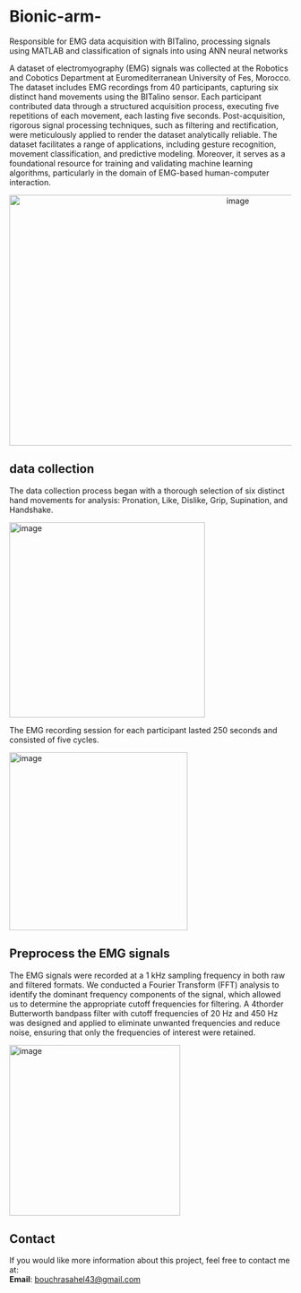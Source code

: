 # Bionic-arm-
Responsible for EMG data acquisition with BITalino, processing signals using MATLAB and classification of signals into using ANN neural networks


A dataset of electromyography (EMG) signals was collected at the Robotics and Cobotics Department at Euromediterranean University of Fes, Morocco. The dataset includes EMG recordings from 40 participants, capturing six distinct hand movements using the BITalino sensor. Each participant contributed data through a structured acquisition process, executing five repetitions of each movement, each lasting five seconds. Post-acquisition, rigorous signal processing techniques, such as filtering and rectification, were meticulously applied to render the dataset analytically reliable. The dataset facilitates a range of applications, including gesture recognition, movement classification, and predictive modeling. Moreover, it serves as a foundational resource for training and validating machine learning algorithms, particularly in the domain of EMG-based human-computer interaction.

<p align="center">
<img width="800" height="448" alt="image" src="https://github.com/user-attachments/assets/573eb220-6f7c-4b62-832d-c648e043348f" />
</p>

## data collection

The data collection process began with a thorough selection of six distinct hand movements for analysis: Pronation, Like, Dislike, Grip, Supination, and Handshake.


<img width="349" alt="image" src="https://github.com/user-attachments/assets/10c432c5-9bcc-453f-ab5b-05e8975015b6">


The EMG recording session for each participant lasted 250 seconds and consisted of five cycles. 


<img width="318" alt="image" src="https://github.com/user-attachments/assets/aed95cd3-a928-4dc8-b2a5-4069f62d984a">

## Preprocess the EMG signals

The EMG signals were recorded at a 1 kHz sampling frequency in both raw and filtered formats. We conducted a Fourier Transform (FFT) analysis to identify the dominant frequency components of the signal, which allowed us to determine the appropriate cutoff frequencies for filtering. A 4thorder Butterworth bandpass filter with cutoff frequencies of 20 Hz and 450 Hz was designed and applied to eliminate unwanted frequencies and reduce noise, ensuring that only the frequencies of interest were retained.

<img width="305" alt="image" src="https://github.com/user-attachments/assets/1df18d11-fcbe-4a79-893f-0de051efd598">


## Contact

If you would like more information about this project, feel free to contact me at:  
**Email**: [bouchrasahel43@gmail.com](mailto:bouchrasahel43@gmail.com)


